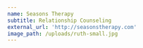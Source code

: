 ```yaml
---
name: Seasons Therapy
subtitle: Relationship Counseling
external_url: 'http://seasonstherapy.com'
image_path: /uploads/ruth-small.jpg
---
```



